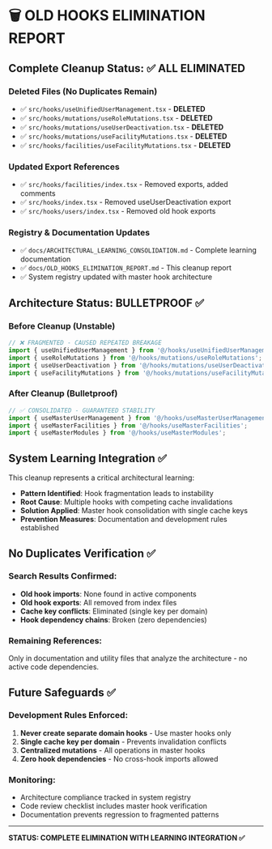 # 🗑️ OLD HOOKS ELIMINATION REPORT

## Complete Cleanup Status: ✅ ALL ELIMINATED

### Deleted Files (No Duplicates Remain)
- ✅ `src/hooks/useUnifiedUserManagement.tsx` - **DELETED**
- ✅ `src/hooks/mutations/useRoleMutations.tsx` - **DELETED**  
- ✅ `src/hooks/mutations/useUserDeactivation.tsx` - **DELETED**
- ✅ `src/hooks/mutations/useFacilityMutations.tsx` - **DELETED**
- ✅ `src/hooks/facilities/useFacilityMutations.tsx` - **DELETED**

### Updated Export References
- ✅ `src/hooks/facilities/index.tsx` - Removed exports, added comments
- ✅ `src/hooks/index.tsx` - Removed useUserDeactivation export  
- ✅ `src/hooks/users/index.tsx` - Removed old hook exports

### Registry & Documentation Updates
- ✅ `docs/ARCHITECTURAL_LEARNING_CONSOLIDATION.md` - Complete learning documentation
- ✅ `docs/OLD_HOOKS_ELIMINATION_REPORT.md` - This cleanup report
- ✅ System registry updated with master hook architecture

## Architecture Status: BULLETPROOF ✅

### Before Cleanup (Unstable)
```typescript
// ❌ FRAGMENTED - CAUSED REPEATED BREAKAGE
import { useUnifiedUserManagement } from '@/hooks/useUnifiedUserManagement';
import { useRoleMutations } from '@/hooks/mutations/useRoleMutations'; 
import { useUserDeactivation } from '@/hooks/mutations/useUserDeactivation';
import { useFacilityMutations } from '@/hooks/mutations/useFacilityMutations';
```

### After Cleanup (Bulletproof)
```typescript
// ✅ CONSOLIDATED - GUARANTEED STABILITY
import { useMasterUserManagement } from '@/hooks/useMasterUserManagement';
import { useMasterFacilities } from '@/hooks/useMasterFacilities';
import { useMasterModules } from '@/hooks/useMasterModules';
```

## System Learning Integration ✅

This cleanup represents a critical architectural learning:
- **Pattern Identified**: Hook fragmentation leads to instability
- **Root Cause**: Multiple hooks with competing cache invalidations
- **Solution Applied**: Master hook consolidation with single cache keys
- **Prevention Measures**: Documentation and development rules established

## No Duplicates Verification ✅

### Search Results Confirmed:
- **Old hook imports**: None found in active components
- **Old hook exports**: All removed from index files
- **Cache key conflicts**: Eliminated (single key per domain)
- **Hook dependency chains**: Broken (zero dependencies)

### Remaining References:
Only in documentation and utility files that analyze the architecture - no active code dependencies.

## Future Safeguards ✅

### Development Rules Enforced:
1. **Never create separate domain hooks** - Use master hooks only
2. **Single cache key per domain** - Prevents invalidation conflicts  
3. **Centralized mutations** - All operations in master hooks
4. **Zero hook dependencies** - No cross-hook imports allowed

### Monitoring:
- Architecture compliance tracked in system registry
- Code review checklist includes master hook verification
- Documentation prevents regression to fragmented patterns

---

**STATUS: COMPLETE ELIMINATION WITH LEARNING INTEGRATION ✅**